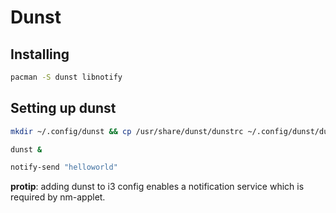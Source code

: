 # Dunst

## Installing

```bash
pacman -S dunst libnotify
```

## Setting up dunst

```bash
mkdir ~/.config/dunst && cp /usr/share/dunst/dunstrc ~/.config/dunst/dunstrc

dunst &

notify-send "helloworld"
```

**protip**: adding dunst to i3 config enables a notification service which is required by nm-applet.